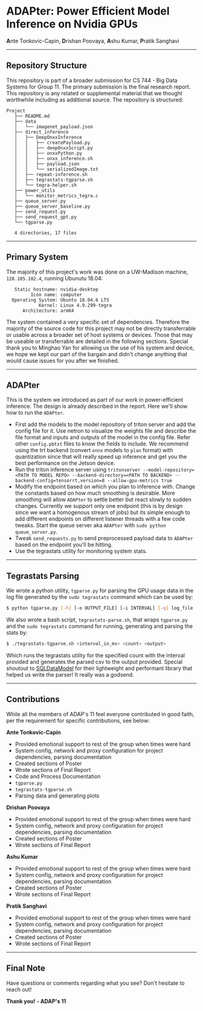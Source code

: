 # **ADAP**ter: Power Efficient Model Inference on Nvidia GPUs
**A**nte Tonkovic-Capin, **D**rishan Poovaya, **A**shu Kumar, **P**ratik Sanghavi

---

## Repository Structure
This repository is part of a broader submission for CS 744 - Big Data Systems for Group 11. The primary submission is the final research report. This repository is any related or supplemental material that we thought worthwhile including as additional source. The repository is structured:

```text
Project
   ├── README.md
   ├── data
   │   └── imagenet_payload.json
   ├── direct_inference
   │   ├── DeepOnxxInference
   │   │   ├── createPayload.py
   │   │   ├── deepOnxxScript.py
   │   │   ├── onxxPython.py
   │   │   ├── onxx_inference.sh
   │   │   ├── payload.json
   │   │   └── serializedImage.txt
   │   ├── repeat-inference.sh
   │   ├── tegrastats-tgparse.sh
   │   └── tegra-helper.sh
   ├── power_utils
   │   └── monitor_metrics_tegra.c
   ├── queue_server.py
   ├── queue_server_baseline.py
   ├── send_request.py
   ├── send_request_gpt.py
   └── tgparse.py

   4 directories, 17 files
```

---

## Primary System
The majority of this project's work was done on a UW-Madison machine, `128.105.102.4`, running Ubunutu 18.04:

```text
   Static hostname: nvidia-desktop
         Icon name: computer
  Operating System: Ubuntu 18.04.6 LTS
            Kernel: Linux 4.9.299-tegra
      Architecture: arm64
```
The system contained a very specific set of dependencies. Therefore the majority of the source code for this project may not be directly transferrable or usable across a broader set of host systems or devices. Those that may be useable or transferrable are detailed in the following sections. Special thank you to Minghao Yan for allowing us the use of his system and device, we hope we kept our part of the bargain and didn't change anything that would cause issues for you after we finished.

---

## ADAPter
This is the system we introduced as part of our work in power-efficient inference. The design is already described in the report. Here we'll show how to run the `ADAPter`.
- First add the models to the model repository of triton server and add the config file for it. Use netron to visualize the weights file and describe the file format and inputs and outputs of the model in the config file. Refer other `config.pbtxt` files to know the fields to include. We recommend using the trt backend (convert `onnx` models to `plan` format) with quantization since that will really speed up inference and get you the best performance on the Jetson device.
- Run the triton inference server using `tritonserver --model-repository=<PATH TO MODEL REPO> --backend-directory=<PATH TO BACKEND> --backend-config=tensorrt,version=8 --allow-gpu-metrics true`
- Modify the endpoint based on which you plan to inference with. Change the constants based on how much smoothing is desirable. More smoothing will allow `ADAPter` to settle better but react slowly to sudden changes. Currently we support only one endpoint (this is by design since we want a homogenous stream of jobs) but its simple enough to add different endpoints on different listener threads with a few code tweaks. Start the queue server aka `ADAPter` with `sudo python queue_server.py`.
- Tweak `send_requests.py` to send preprocessed payload data to `ADAPter` based on the endpoint you'll be hitting.
- Use the tegrastats utility for monitoring system stats.

---

## Tegrastats Parsing
We wrote a python utility, `tgparse.py` for parsing the GPU usage data in the log file generated by the `sudo tegrastats` command which can be used by:

```bash
$ python tgparse.py [-h] [-o OUTPUT_FILE] [-i INTERVAL] [-q] log_file
```

We also wrote a bash script, `tegrastats-parse.sh`, that wraps `tgparse.py` and the `sudo tegrastats` command for running, generating and parsing the stats by: 

```bash
$ ./tegrastats-tgparse.sh <interval_in_ms> <count> <output>
```

Which runs the tegrastats utility for the specified count with the interval provided and generates the parsed csv to the output provided. Special shoutout to [SQLDataModel](https://pypi.org/project/SQLDataModel/) for their lightweight and performant library that helped us write the parser! It really was a godsend.

---

## Contributions
While all the members of ADAP's 11 feel everyone contributed in good faith, per the requirement for specific contributions, see below:

**Ante Tonkovic-Capin**
- Provided emotional support to rest of the group when times were hard
- System config, network and proxy configuration for project dependencies, parsing documentation
- Created sections of Poster
- Wrote sections of Final Report
- Code and Process Documentation
- `tgparse.py`
- `tegrastats-tgparse.sh`
- Parsing data and generating plots

**Drishan Poovaya**
- Provided emotional support to rest of the group when times were hard
- System config, network and proxy configuration for project dependencies, parsing documentation
- Created sections of Poster
- Wrote sections of Final Report

**Ashu Kumar**
- Provided emotional support to rest of the group when times were hard
- System config, network and proxy configuration for project dependencies, parsing documentation
- Created sections of Poster
- Wrote sections of Final Report

**Pratik Sanghavi**
- Provided emotional support to rest of the group when times were hard
- System config, network and proxy configuration for project dependencies, parsing documentation
- Created sections of Poster
- Wrote sections of Final Report

---

## Final Note
Have questions or comments regarding what you see? Don't hesitate to reach out!

**Thank you!**
__- ADAP's 11__
